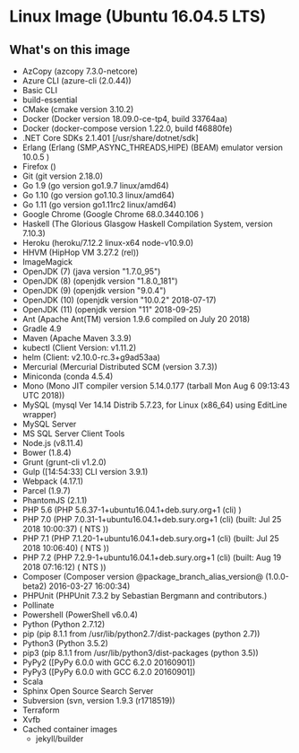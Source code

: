 # Linux Image (Ubuntu 16.04.5 LTS)
## What's on this image
- AzCopy (azcopy 7.3.0-netcore)
- Azure CLI (azure-cli (2.0.44))
- Basic CLI
- build-essential
- CMake (cmake version 3.10.2)
- Docker (Docker version 18.09.0-ce-tp4, build 33764aa)
- Docker (docker-compose version 1.22.0, build f46880fe)
- .NET Core SDKs 2.1.401 [/usr/share/dotnet/sdk]
- Erlang (Erlang (SMP,ASYNC_THREADS,HIPE) (BEAM) emulator version 10.0.5)
- Firefox ()
- Git (git version 2.18.0)
- Go 1.9 (go version go1.9.7 linux/amd64)
- Go 1.10 (go version go1.10.3 linux/amd64)
- Go 1.11 (go version go1.11rc2 linux/amd64)
- Google Chrome (Google Chrome 68.0.3440.106 )
- Haskell (The Glorious Glasgow Haskell Compilation System, version 7.10.3)
- Heroku (heroku/7.12.2 linux-x64 node-v10.9.0)
- HHVM (HipHop VM 3.27.2 (rel))
- ImageMagick
- OpenJDK (7) (java version "1.7.0_95")
- OpenJDK (8) (openjdk version "1.8.0_181")
- OpenJDK (9) (openjdk version "9.0.4")
- OpenJDK (10) (openjdk version "10.0.2" 2018-07-17)
- OpenJDK (11) (openjdk version "11" 2018-09-25)
- Ant (Apache Ant(TM) version 1.9.6 compiled on July 20 2018)
- Gradle 4.9
- Maven (Apache Maven 3.3.9)
- kubectl (Client Version: v1.11.2)
- helm (Client: v2.10.0-rc.3+g9ad53aa)
- Mercurial (Mercurial Distributed SCM (version 3.7.3))
- Miniconda (conda 4.5.4)
- Mono (Mono JIT compiler version 5.14.0.177 (tarball Mon Aug  6 09:13:43 UTC 2018))
- MySQL (mysql  Ver 14.14 Distrib 5.7.23, for Linux (x86_64) using  EditLine wrapper)
- MySQL Server
- MS SQL Server Client Tools
- Node.js (v8.11.4)
- Bower (1.8.4)
- Grunt (grunt-cli v1.2.0)
- Gulp ([14:54:33] CLI version 3.9.1)
- Webpack (4.17.1)
- Parcel (1.9.7)
- PhantomJS (2.1.1)
- PHP 5.6 (PHP 5.6.37-1+ubuntu16.04.1+deb.sury.org+1 (cli) )
- PHP 7.0 (PHP 7.0.31-1+ubuntu16.04.1+deb.sury.org+1 (cli) (built: Jul 25 2018 10:00:37) ( NTS ))
- PHP 7.1 (PHP 7.1.20-1+ubuntu16.04.1+deb.sury.org+1 (cli) (built: Jul 25 2018 10:06:40) ( NTS ))
- PHP 7.2 (PHP 7.2.9-1+ubuntu16.04.1+deb.sury.org+1 (cli) (built: Aug 19 2018 07:16:12) ( NTS ))
- Composer  (Composer version @package_branch_alias_version@ (1.0.0-beta2) 2016-03-27 16:00:34)
- PHPUnit (PHPUnit 7.3.2 by Sebastian Bergmann and contributors.)
- Pollinate
- Powershell (PowerShell v6.0.4)
- Python (Python 2.7.12)
- pip (pip 8.1.1 from /usr/lib/python2.7/dist-packages (python 2.7))
- Python3 (Python 3.5.2)
- pip3 (pip 8.1.1 from /usr/lib/python3/dist-packages (python 3.5))
- PyPy2 ([PyPy 6.0.0 with GCC 6.2.0 20160901])
- PyPy3 ([PyPy 6.0.0 with GCC 6.2.0 20160901])
- Scala
- Sphinx Open Source Search Server
- Subversion (svn, version 1.9.3 (r1718519))
- Terraform
- Xvfb
- Cached container images
  - jekyll/builder

